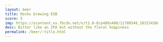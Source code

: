 ```yaml
---
layout: beer
title: Rocks brewing ESB
score: 5
img: https://scontent.xx.fbcdn.net/v/t1.0-0/p480x480/11709549_10153438036878745_3892385374192512736_n.jpg?oh=988e291b68c81cbffac26e87e73293be&oe=58D786B9
desc: Bitter like an IPA but without the floral hoppiness
permalink: /beer/:title.html
---
```

